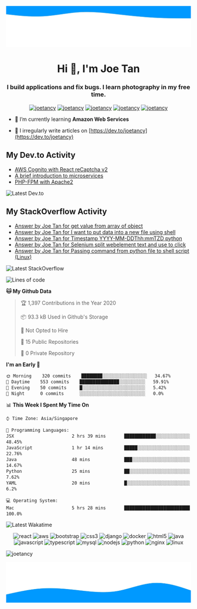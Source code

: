 <img src="https://raw.githubusercontent.com/joetancy/joetancy/master/wave%20(1).jpg"/>
<h1 align="center">Hi 👋, I'm Joe Tan</h1>
<h3 align="center">I build applications and fix bugs. I learn photography in my free time.</h3>

<p align="center">
<a href="https://dev.to/joetancy" target="blank"><img align="center" src="https://cdn.jsdelivr.net/npm/simple-icons@3.0.1/icons/dev-dot-to.svg" alt="joetancy" height="40" width="40" /></a>
<a href="https://twitter.com/joetancy" target="blank"><img align="center" src="https://cdn.jsdelivr.net/npm/simple-icons@3.0.1/icons/twitter.svg" alt="joetancy" height="40" width="40" /></a>
<a href="https://linkedin.com/in/joetancy" target="blank"><img align="center" src="https://cdn.jsdelivr.net/npm/simple-icons@3.0.1/icons/linkedin.svg" alt="joetancy" height="40" width="40" /></a>
<a href="https://fb.com/joetancy" target="blank"><img align="center" src="https://cdn.jsdelivr.net/npm/simple-icons@3.0.1/icons/facebook.svg" alt="joetancy" height="40" width="40" /></a>
<a href="https://instagram.com/joetancy" target="blank"><img align="center" src="https://cdn.jsdelivr.net/npm/simple-icons@3.0.1/icons/instagram.svg" alt="joetancy" height="40" width="40" /></a>
</p>

- 🌱  I’m currently learning **Amazon Web Services**

- 📝  I irregularly write articles on [https://dev.to/joetancy](https://dev.to/joetancy)

## My Dev.to Activity
<!-- BLOG-POST-LIST:START -->
- [AWS Cognito with React reCaptcha v2](https://dev.to/joetancy/aws-cognito-with-react-recaptcha-v2-3bn2)
- [A brief introduction to microservices](https://dev.to/joetancy/a-brief-introduction-to-microservices-1d5n)
- [PHP-FPM with Apache2](https://dev.to/joetancy/php-fpm-with-apache2-2mk0)
<!-- BLOG-POST-LIST:END -->
![Latest Dev.to](https://github.com/joetancy/joetancy/workflows/Latest%20Dev.to/badge.svg)

## My StackOverflow Activity
<!-- STACKOVERFLOW:START -->
- [Answer by Joe Tan for get value from array of object](https://stackoverflow.com/questions/63155406/get-value-from-array-of-object/63155483#63155483)
- [Answer by Joe Tan for I want to put data into a new file using shell](https://stackoverflow.com/questions/63154805/i-want-to-put-data-into-a-new-file-using-shell/63154878#63154878)
- [Answer by Joe Tan for Timestamp YYYY-MM-DDThh:mmTZD python](https://stackoverflow.com/questions/63154080/timestamp-yyyy-mm-ddthhmmtzd-python/63154256#63154256)
- [Answer by Joe Tan for Selenium split webelement text and use to click](https://stackoverflow.com/questions/63153999/selenium-split-webelement-text-and-use-to-click/63154083#63154083)
- [Answer by Joe Tan for Passing command from python file to shell script (Linux)](https://stackoverflow.com/questions/63153688/passing-command-from-python-file-to-shell-script-linux/63153770#63153770)
<!-- STACKOVERFLOW:END -->
![Latest StackOverflow](https://github.com/joetancy/joetancy/workflows/Latest%20StackOverflow/badge.svg)

<!--START_SECTION:waka-->
![Lines of code](https://img.shields.io/badge/From%20Hello%20World%20I%27ve%20Written-1.7%20million%20lines%20of%20code-blue)

**🐱 My Github Data** 

> 🏆 1,397 Contributions in the Year 2020
 > 
> 📦 93.3 kB Used in Github's Storage 
 > 
> 🚫 Not Opted to Hire
 > 
> 📜 15 Public Repositories
 > 
> 🔑 0 Private Repository 
 > 
**I'm an Early 🐤** 

```text
🌞 Morning    320 commits    ████████░░░░░░░░░░░░░░░░░   34.67% 
🌆 Daytime    553 commits    ███████████████░░░░░░░░░░   59.91% 
🌃 Evening    50 commits     █░░░░░░░░░░░░░░░░░░░░░░░░   5.42% 
🌙 Night      0 commits      ░░░░░░░░░░░░░░░░░░░░░░░░░   0.0%

```


📊 **This Week I Spent My Time On** 

```text
⌚︎ Time Zone: Asia/Singapore

💬 Programming Languages: 
JSX                      2 hrs 39 mins       ████████████░░░░░░░░░░░░░   48.45% 
JavaScript               1 hr 14 mins        █████░░░░░░░░░░░░░░░░░░░░   22.76% 
Java                     48 mins             ███░░░░░░░░░░░░░░░░░░░░░░   14.67% 
Python                   25 mins             ██░░░░░░░░░░░░░░░░░░░░░░░   7.62% 
YAML                     20 mins             █░░░░░░░░░░░░░░░░░░░░░░░░   6.2%

💻 Operating System: 
Mac                      5 hrs 28 mins       █████████████████████████   100.0%

```


<!--END_SECTION:waka-->

![Latest Wakatime](https://github.com/joetancy/joetancy/workflows/Latest%20Wakatime/badge.svg)


<p align="center"><img src="https://devicons.github.io/devicon/devicon.git/icons/react/react-original-wordmark.svg" alt="react" width="48" height="48"/> <img src="https://devicons.github.io/devicon/devicon.git/icons/amazonwebservices/amazonwebservices-original-wordmark.svg" alt="aws" width="48" height="48"/> <img src="https://devicons.github.io/devicon/devicon.git/icons/bootstrap/bootstrap-plain.svg" alt="bootstrap" width="48" height="48"/> <img src="https://devicons.github.io/devicon/devicon.git/icons/css3/css3-original-wordmark.svg" alt="css3" width="48" height="48"/> <img src="https://devicons.github.io/devicon/devicon.git/icons/django/django-original.svg" alt="django" width="48" height="48"/> <img src="https://devicons.github.io/devicon/devicon.git/icons/docker/docker-original-wordmark.svg" alt="docker" width="48" height="48"/> <img src="https://devicons.github.io/devicon/devicon.git/icons/html5/html5-original-wordmark.svg" alt="html5" width="48" height="48"/> <img src="https://devicons.github.io/devicon/devicon.git/icons/java/java-original-wordmark.svg" alt="java" width="48" height="48"/> <img src="https://devicons.github.io/devicon/devicon.git/icons/javascript/javascript-original.svg" alt="javascript" width="48" height="48"/> <img src="https://devicons.github.io/devicon/devicon.git/icons/typescript/typescript-original.svg" alt="typescript" width="48" height="48"/> <img src="https://devicons.github.io/devicon/devicon.git/icons/mysql/mysql-original-wordmark.svg" alt="mysql" width="48" height="48"/> <img src="https://devicons.github.io/devicon/devicon.git/icons/nodejs/nodejs-original-wordmark.svg" alt="nodejs" width="48" height="48"/> <img src="https://devicons.github.io/devicon/devicon.git/icons/python/python-original-wordmark.svg" alt="python" width="48" height="48"/> <img src="https://devicons.github.io/devicon/devicon.git/icons/nginx/nginx-original.svg" alt="nginx" width="48" height="48"/> <img src="https://devicons.github.io/devicon/devicon.git/icons/linux/linux-original.svg" alt="linux" width="48" height="48"/></p>

<p align="left"> <img src="https://komarev.com/ghpvc/?username=joetancy" alt="joetancy" /> </p>

<img src="https://raw.githubusercontent.com/joetancy/joetancy/master/wave.jpg"/>
